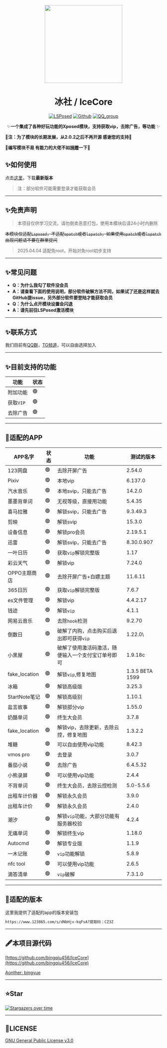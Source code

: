 <div align="center">
<img src="https://s21.ax1x.com/2024/12/31/pAzqOPg.png"  width="250" height="250" />


# 冰社 / IceCore
[![LSPosed](https://img.shields.io/badge/LSPosed-Module-blue.svg)](https://github.com/bingqiu456/IceCore)
[![Github](https://img.shields.io/badge/Github-IceCore-black.svg)](https://github.com/bingqiu456/IceCore)
[![QQ_group](https://img.shields.io/badge/QQ%E7%BE%A4-855183768-orange?style=flat-square)](https://qm.qq.com/q/hnbnj43qwM)


✨**一个集成了各种好玩功能的Xposed模块，支持获取vip，去除广告，等功能** ✨

</div>

**🌈注：为了模块的长期发展，从2.0.2之后不再开源 感谢您的支持🌈**

🎉**编写模块不易 有能力的大佬不如[捐赠](https://afdian.com/a/bingyueblog)一下**🎉

## ✨如何使用

点击[这里](https://github.com/Xposed-Modules-Repo/me.bingyue.IceCore/releases)，下载**最新版本**

> 注：部分软件可能需要登录才能获取会员

---

## ✨免责声明

> 本项目仅供学习交流，请勿倒卖恶意打包，使用本模块后请24小时内删除

~~本模块仅适配`Lsposed`，不适配`opatch`或者`lspatch`，如果使用`opatch`或者`lspatch`出现问题请不要在群里提问~~

> 2025.04.04 适配免root，开始对免root初步支持

---

## ✨常见问题

- **Q：为什么我勾了软件没会员**
- **A：请查看下面的使用说明，部分软件破解方法不同，如果试了还是这样就去GitHub提issue，另外部分软件要登陆才能获取会员**
- **Q：为什么点开模块设置会闪退**
- **A：请先前往LSPosed激活模块**

---

## ✨联系方式

我们目前有[QQ群](https://qm.qq.com/q/hnbnj43qwM)，[TG频道](https://t.me/bingyue_personal)，可以自由选择加入

---

## ✨目前支持的功能

| 功能      | 状态 |
| --------- | ---- |
| 附加功能  | 🟢    |
| 获取`VIP` | 🟢    |
| 去除广告  | 🟢    |

---

## 🎇适配的APP

| APP名字       | 状态 | 功能                                               | 测试的版本      |
| ------------- | ---- | -------------------------------------------------- | --------------- |
| 123网盘       | 🟢    | 去除开屏广告                                       | 2.54.0          |
| Pixiv         | 🟢    | 本地vip                                            | 6.137.0         |
| 汽水音乐      | 🟢    | 本地svip，只能去广告                               | 14.2.0          |
| 墨墨背单词    | 🟢    | 无视等级，直接用功能                               | 5.4.35          |
| 喜马拉雅      | 🟢    | 解锁svip，只能去广告                               | 9.3.49.3        |
| 剪映          | 🟢    | 解锁svip                                           | 15.3.0          |
| 设备信息      | 🟢    | 解锁pro会员                                        | 2.19.5.1        |
| 迅雷          | 🟢    | 解锁svip，只能去广告                               | 8.30.0.907      |
| 一叶日历      | 🟢    | 获取`vip`解锁完整版                                | 1.17            |
| 彩云天气      | 🟢    | 解锁vip                                            | 7.24.0          |
| OPPO主题商店  | 🟢    | 去除开屏广告+白嫖主题                              | 11.6.11         |
| 365日历       | 🟢    | 获取`vip`解锁完整版                                | 7.6.7           |
| es文件管理    | 🟢    | 解锁vip                                            | 4.4.2.17        |
| 钱迹          | 🟢    | 解锁`vip`                                          | 4.1.1           |
| 网易云音乐    | 🟢    | 去除`hook`检测                                     | 9.2.70          |
| 倒数日        | 🟢    | 破解了内购，点击购买后退出即可获得`vip`            | 1.22.0\         |
| 小黑屋        | 🟢    | 破解了使用激活码激活，随便输入一个支付宝订单号即可 | 1.9.18c         |
| fake_location | 🟢    | 解锁`vip`,修复地图                                 | 1.3.5 BETA 1599 |
| 冰箱          | 🟢    | 解锁高级版                                         | 3.25.3          |
| StartNote笔记 | 🟢    | 解锁高级别                                         | 1.10.1          |
| 盐言故事      | 🟢    | 解锁部分vip                                        | 1.55.0          |
| 奶酪单词      | 🟢    | 终生大会员                                         | 3.7.8           |
| fake_location | 🟢    | 解锁vip，去除更新，去除云控，修复地图              | 1.3.2.2         |
| 堆糖          | 🟢    | 可以自由使用vip功能                                | 8.42.3          |
| vmos pro      | 🟢    | 去登录                                             | 3.0.7           |
| 番茄小说      | 🟢    | 去除广告                                           | 6.4.5.32        |
| 小熊录屏      | 🟢    | 可以使用vip功能                                    | 2.4.4           |
| 不背单词      | 🟢    | 终生大会员，去除云控检测                           | 5.0-5.5.6       |
| 出租车计价器  | 🟢    | 解锁永久会员                                       | 3.9.0           |
| 出租车计价    | 🟢    | 解锁永久会员                                       | 2.4.0           |
| 潮汐          | 🟢    | 解锁`vip`功能，大部分功能有服务器校验              | 4.2.4           |
| 无痛单词      | 🟢    | 解锁终生vip                                        | 1.18.0          |
| Autocmd       | 🟢    | 解锁专业版                                         | 1.1.9           |
| 一木记账      | 🟢    | `vip`功能解锁                                      | 5.8.9           |
| nfc tool      | 🟢    | 可以使用vip功能                                    | 2.6.5           |
| 滴答清单      | 🟢    | `vip`破解                                          | 7.3.1.0         |

---

## 🍋适配的版本

这里我提供了适配的app的版本安装包

```bash
https://www.123865.com/s/dNbHjv-kqFsA?提取码：CZ3Z
```

---

## 🖋本项目源代码

[https://github.com/bingqiu456/IceCore](https://github.com/bingqiu456/IceCore)

[Aonther: bingyue](https://github.com/bingqiu456)

---

## ⭐Star

[![Stargazers over time](https://starchart.cc/bingqiu456/IceCore.svg)](https://starchart.cc/bingqiu456/IceCore)

---

## 📜LICENSE

[GNU General Public License v3.0](https://github.com/bingqiu456/IceCore/blob/main/LICENSE)
